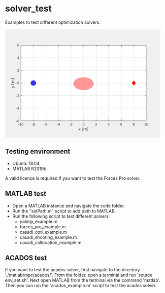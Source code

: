 # solver_test
Examples to test different optimization solvers.

![collision avoidance of a double-integrator robots](./sources/di_ca.gif)

## Testing environment
* Ubuntu 18.04
* MATLAB R2019b

A valid licence is required if you want to test the Forces Pro solver.

## MATLAB test
* Open a MATLAB instance and navigate the code folder.
* Run the "setPath.m" script to add path to MATLAB.
* Run the following script to test different solvers:
    * yalmip_example.m
    * forces_pro_example.m
    * casadi_opti_example.m
    * casadi_shooting_example.m
    * casadi_collocation_example.m

## ACADOS test
If you want to test the acados solver, first navigate to the directory './matlab/mpc/acados/'. From the folder, open a terminal and run 'source env_set.sh'. Next open MATLAB from the terminal via the command 'matlab'. Then you can run the 'acados_example.m' script to test the acados solver. 

